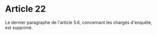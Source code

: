 # Article 22

  
Le dernier paragraphe de l'article 5.6, concernant les chargés d'enquête, est supprimé.

